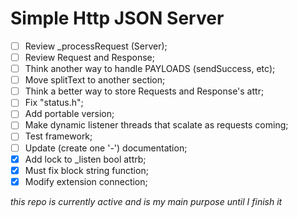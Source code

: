 # Simple Http JSON Server

- [ ] Review _processRequest (Server);
- [ ] Review Request and Response;
- [ ] Think another way to handle PAYLOADS (sendSuccess, etc);
- [ ] Move splitText to another section;
- [ ] Think a better way to store Requests and Response's attr;
- [ ] Fix "status.h";
- [ ] Add portable version;
- [ ] Make dynamic listener threads that scalate as requests coming;
- [ ] Test framework;
- [ ] Update (create one '-') documentation;
- [x] Add lock to _listen bool attrb;
- [x] Must fix block string function;
- [x] Modify extension connection;

*this repo is currently active and is my main purpose until I finish it*
